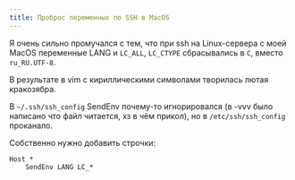 ```yaml
---
title: Проброс переменных по SSH в MacOS
---
```


Я очень сильно промучался с тем, что при ssh на Linux-сервера с моей MacOS переменные LANG и `LC_ALL`, `LC_CTYPE` сбрасывались в `C`, вместо `ru_RU.UTF-8`.

В результате в vim с кириллическими символами творилась лютая кракозябра.

В `~/.ssh/ssh_config` SendEnv почему-то игнорировался (в -vvv было написано что файл читается, хз в чём прикол), но в `/etc/ssh/ssh_config` проканало.

Собственно нужно добавить строчки:

```
Host *
    SendEnv LANG LC_*
```
